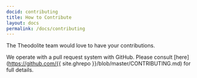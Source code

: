 ```yaml
---
docid: contributing
title: How to Contribute
layout: docs
permalink: /docs/contributing
---
```


The Theodolite team would love to have your contributions.

We operate with a pull request system with GitHub.  Please consult [here](https://github.com/{{ site.ghrepo }}/blob/master/CONTRIBUTING.md) for full details.
